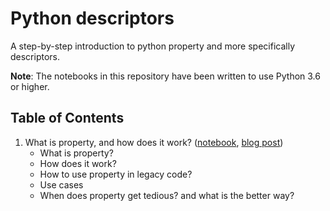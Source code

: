 # Python descriptors
A step-by-step introduction to python property and more specifically descriptors.

**Note**: The notebooks in this repository have been written to use Python 3.6 or higher.

## Table of Contents
1. What is property, and how does it work? ([notebook](01-property.ipynb), [blog post]())
    - What is property?
    - How does it work?
    - How to use property in legacy code?
    - Use cases
    - When does property get tedious? and what is the better way?
